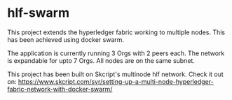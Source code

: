 # hlf-swarm

This project extends the hyperledger fabric working to multiple nodes. This has been achieved using docker swarm.

The application is currently running 3 Orgs with 2 peers each. The network is expandable for upto 7 Orgs. 
All nodes are on the same subnet.

This project has been built on Skcript's multinode hlf network. Check it out on: https://www.skcript.com/svr/setting-up-a-multi-node-hyperledger-fabric-network-with-docker-swarm/
